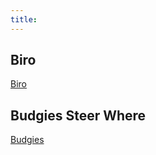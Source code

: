 ```yaml
---
title:
---
```



## Biro

[Biro](http://www.telegraph.co.uk/technology/2016/09/28/who-was-ladislao-jose-biro-how-did-he-invent-the-ballpoint-pen-a/)

## Budgies Steer Where


[Budgies](https://www.newscientist.com/article/2107414-budgies-reveal-the-rule-that-means-birds-never-collide-in-flight/?utm_campaign=Echobox&utm_medium=Social&utm_source=Facebook#link_time=1475243696)



